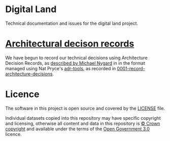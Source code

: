 # Digital Land

Technical documentation and issues for the digital land project.

# [Architectural decison records](content/architecture/decisions/)

We have begun to record our technical decisions using Architecture Decision Records, as [described by Michael Nygard](http://thinkrelevance.com/blog/2011/11/15/documenting-architecture-decisions) in in the format managed using Nat Pryce's [adr-tools](https://github.com/npryce/adr-tools), as recorded in [0001-record-architecture-decisions](content/architecture/decisions/0001-record-architecture-decisions.md).


# Licence

The software in this project is open source and covered by the [LICENSE](LICENSE) file.

Individual datasets copied into this repository may have specific copyright and licensing, otherwise all content and data in this repository is [© Crown copyright](http://www.nationalarchives.gov.uk/information-management/re-using-public-sector-information/copyright-and-re-use/crown-copyright/) and available under the terms of the [Open Government 3.0](https://www.nationalarchives.gov.uk/doc/open-government-licence/version/3/) licence.
